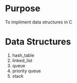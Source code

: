 # Purpose
To impliment data structures in C

# Data Structures
1. hash_table
2. linked_list
3. queue
4. priority queue
5. stack
   
